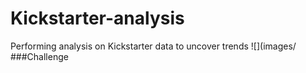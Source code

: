 # Kickstarter-analysis
Performing analysis on Kickstarter data to uncover trends
![](images/
###Challenge 
